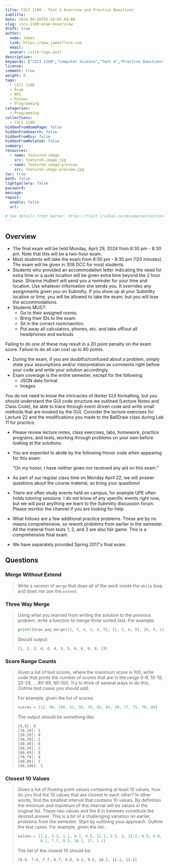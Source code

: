 ```yaml
---
title: CSCI 1100 - Test 4 Overview and Practice Questions
subtitle:
date: 2024-04-26T03:54:07-04:00
slug: csci-1100-exam-4overview
draft: true
author:
  name: James
  link: https://www.jamesflare.com
  email:
  avatar: /site-logo.avif
description: 
keywords: ["CSCI 1100","Computer Science","Test 4","Practice Questions", "Python"]
license:
comment: true
weight: 0
tags:
  - CSCI 1100
  - Exam
  - RPI
  - Python
  - Programming
categories:
  - Programming
collections:
  - CSCI 1100
hiddenFromHomePage: false
hiddenFromSearch: false
hiddenFromRss: false
hiddenFromRelated: false
summary: 
resources:
  - name: featured-image
    src: featured-image.jpg
  - name: featured-image-preview
    src: featured-image-preview.jpg
toc: true
math: false
lightgallery: false
password:
message:
repost:
  enable: false
  url:

# See details front matter: https://fixit.lruihao.cn/documentation/content-management/introduction/#front-matter
---
```


<!--more-->

## Overview

- The final exam will be held Monday, April 29, 2024 from 6:30 pm - 8:30 pm. Note that this will be a two-hour exam.
- Most students will take the exam from 6:30 pm - 8:30 pm (120 minutes). The exam will be given in 308 DCC for most students.
- Students who provided an accommodation letter indicating the need for extra time or a quiet location will be given extra time beyond the 2 hour base. Shianne Hulbert will send you a reminder for your time and location. Use whatever information she sends you. It overrides any assignments given you on Submitty. If you show up at your Submitty location or time, you will be allowed to take the exam, but you will lose the accommodations.
- Students MUST:
    - Go to their assigned rooms.
    - Bring their IDs to the exam.
    - Sit in the correct room/section.
    - Put away all calculators, phones, etc. and take off/out all headphones and earbuds

Failing to do one of these may result in a 20 point penalty on the exam score. Failure to do all can cost up to 80 points.

- During the exam, if you are doubtful/confused about a problem, simply state your assumptions and/or interpretation as comments right before your code and write your solution accordingly.
- Exam coverage is the entire semester, except for the following:
    - JSON data format
    - Images

You do not need to know the intricacies of tkinter GUI formatting, but you should understand the GUI code structure we outlined (Lecture Notes and Class Code), be able to trace through event driven code and write small methods that are invoked by the GUI. Consider the lecture exercises for Lecture 22 and the modifications you made to the BallDraw class during Lab 11 for practice.

- Please review lecture notes, class exercises, labs, homework, practice programs, and tests, working through problems on your own before looking at the solutions.
- You are expected to abide by the following Honor code when appearing for this exam:
    
    "On my honor, I have neither given nor received any aid on this exam."

- As part of our regular class time on Monday April 22, we will answer questions about the course material, so bring your questions!
- There are often study events held on campus, for example UPE often holds tutoring sessions. I do not know of any specific events right now, but we will post anything we learn to the Submitty discussion forum. Please monitor the channel if you are looking for help.
- What follows are a few additional practice problems. These are by no means comprehensive, so rework problems from earlier in the semester. All the material from tests 1, 2, and 3 are also fair game. This is a comprehensive final exam.
- We have separately provided Spring 2017's final exam.

## Questions

### Merge Without Extend

> Write a version of `merge` that does all of the work inside the `while` loop and does not use the `extend`.

### Three Way Merge

> Using what you learned from writing the solution to the previous problem, write a function to merge three sorted lists. For example:
>
> ```python
> print(three_way_merge([2, 3, 4, 4, 4, 5], [1, 5, 6, 9], [6, 9, 13]))
> ```
>
> Should output:
>
> ```
> [1, 2, 3, 4, 4, 4, 5, 5, 6, 6, 9, 9, 13]
> ```

### Score Range Counts

> Given a list of test scores, where the maximum score is 100, write code that prints the number of scores that are in the range 0-9, 10-19, 20-29, ... 80-89, 90-100. Try to think of several ways to do this. Outline test cases you should add.
>
> For example, given the list of scores:
>
> ```python
> scores = [12, 90, 100, 52, 56, 76, 92, 83, 39, 77, 73, 70, 80]
> ```
>
> The output should be something like:
>
> ```
> [0,9]: 0
> [10,19]: 1
> [20,29]: 0
> [30,39]: 1
> [40,49]: 0
> [50,59]: 2
> [60,69]: 0
> [70,79]: 4
> [80,89]: 2
> [90,100]: 3
> ```

### Closest 10 Values

> Given a list of floating point values containing at least 10 values, how do you find the 10 values that are closest to each other? In other words, find the smallest interval that contains 10 values. By definition the minimum and maximum of this interval will be values in the original list. These two values and the 8 in between constitute the desired answer. This is a bit of a challenging variation on earlier problems from the semester. Start by outlining your approach. Outline the test cases. For example, given the list:
>
> ```python
> values = [1.2, 5.3, 1.1, 8.7, 9.5, 11.1, 2.5, 3, 12.2, 8.8, 6.9, 7.4,
>           0.1, 7.7, 9.3, 10.1, 17, 1.1]
> ```
>
> The list of the closest 10 should be:
>
> ```
> [6.9, 7.4, 7.7, 8.7, 8.8, 9.3, 9.5, 10.1, 11.1, 12.2]
> ```